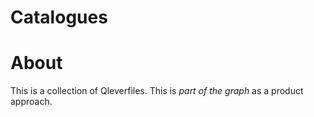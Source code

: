 # Catalogues

# About

This is a collection of Qleverfiles.  This is _part of the graph_ as a product approach.

